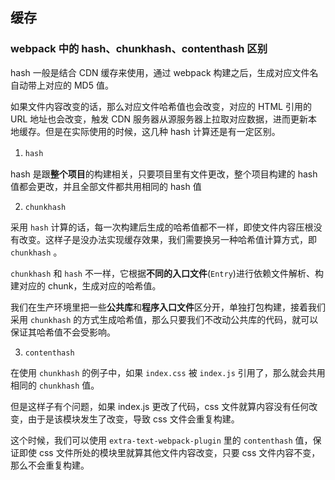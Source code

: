 
## 缓存

### webpack 中的 hash、chunkhash、contenthash 区别

hash 一般是结合 CDN 缓存来使用，通过 webpack 构建之后，生成对应文件名自动带上对应的 MD5 值。

如果文件内容改变的话，那么对应文件哈希值也会改变，对应的 HTML 引用的 URL 地址也会改变，触发 CDN 服务器从源服务器上拉取对应数据，进而更新本地缓存。但是在实际使用的时候，这几种 hash 计算还是有一定区别。

1. `hash` 　

hash 是跟**整个项目**的构建相关，只要项目里有文件更改，整个项目构建的 hash 值都会更改，并且全部文件都共用相同的 hash 值

2. `chunkhash`

采用 `hash` 计算的话，每一次构建后生成的哈希值都不一样，即使文件内容压根没有改变。这样子是没办法实现缓存效果，我们需要换另一种哈希值计算方式，即 `chunkhash` 。 　　 

`chunkhash` 和 `hash` 不一样，它根据**不同的入口文件**(`Entry`)进行依赖文件解析、构建对应的 chunk，生成对应的哈希值。

我们在生产环境里把一些**公共库**和**程序入口文件**区分开，单独打包构建，接着我们采用 `chunkhash` 的方式生成哈希值，那么只要我们不改动公共库的代码，就可以保证其哈希值不会受影响。

3. `contenthash`

在使用 `chunkhash` 的例子中，如果 `index.css` 被 `index.js` 引用了，那么就会共用相同的 `chunkhash` 值。

但是这样子有个问题，如果 index.js 更改了代码，css 文件就算内容没有任何改变，由于是该模块发生了改变，导致 css 文件会重复构建。

这个时候，我们可以使用 `extra-text-webpack-plugin` 里的 `contenthash` 值，保证即使 css 文件所处的模块里就算其他文件内容改变，只要 css 文件内容不变，那么不会重复构建。


